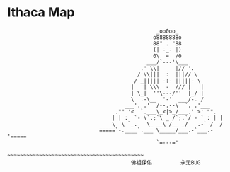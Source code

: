 # Ithaca Map

                                                   _oo0oo_
                                                  o8888888o
                                                  88" . "88
                                                  (| -_- |)
                                                  0\  =  /0
                                                ___/`---'\___
                                              .' \\|     |// '.
                                             / \\|||  :  |||// \
                                            / _||||| -:- |||||- \
                                           |   | \\\  -  /// |   |
                                           | \_|  ''\---/''  |_/ |
                                           \  .-\__  '-'  ___/-. /
                                         ___'. .'  /--.--\  `. .'___
                                      ."" '<  `.___\_<|>_/___.' >' "".
                                     | | :  `- \`.;`\ _ /`;.`/ - ` : | |
                                     \  \ `_.   \_ __\ /__ _/   .-` /  /
                                 =====`-.____`.___ \_____/___.-`___.-'=====
                                                   `=---='
                                 ~~~~~~~~~~~~~~~~~~~~~~~~~~~~~~~~~~~~~~~~~~~
                                           佛祖保佑         永无BUG
